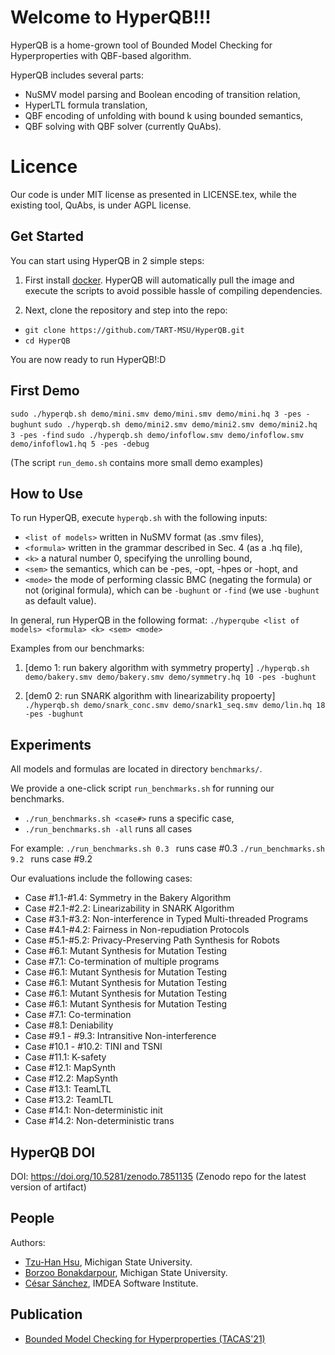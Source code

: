 # Welcome to HyperQB!!!
HyperQB is a home-grown tool of Bounded Model Checking for Hyperproperties with QBF-based algorithm.

HyperQB includes several parts:
- NuSMV model parsing and Boolean encoding of transition relation,
- HyperLTL formula translation,
- QBF encoding of unfolding with bound k using bounded semantics,
- QBF solving with QBF solver (currently QuAbs).  

# Licence
Our code is under MIT license as presented in LICENSE.tex,
while the existing tool, QuAbs, is under AGPL license.  

## Get Started
You can start using HyperQB in 2 simple steps:
1. First install [docker](https://docs.docker.com/get-docker/). 
HyperQB will automatically pull the image and execute the scripts to avoid possible hassle of compiling dependencies.

2. Next, clone the repository and step into the repo:
- ```git clone https://github.com/TART-MSU/HyperQB.git```
- ```cd HyperQB```

You are now ready to run HyperQB!:D


## First Demo
```sudo ./hyperqb.sh demo/mini.smv demo/mini.smv demo/mini.hq 3 -pes -bughunt```
```sudo ./hyperqb.sh demo/mini2.smv demo/mini2.smv demo/mini2.hq 3 -pes -find```
```sudo ./hyperqb.sh demo/infoflow.smv demo/infoflow.smv demo/infoflow1.hq 5 -pes -debug```

(The script ```run_demo.sh``` contains more small demo examples)


## How to Use
To run HyperQB, execute ```hyperqb.sh``` with the following inputs:
- `<list of models>` written in NuSMV format (as .smv files),
- `<formula>` written in the grammar described in Sec. 4 (as a .hq file),
- `<k>` a natural number 0, specifying the unrolling bound,
- `<sem>` the semantics, which can be -pes, -opt, -hpes or -hopt, and
- `<mode>` the mode of performing classic BMC (negating the formula) or not (original formula), which can be `-bughunt` or `-find` (we use `-bughunt` as default value).  
    
In general, run HyperQB in the following format:
    ```./hyperqube <list of models> <formula> <k> <sem> <mode>```

Examples from our benchmarks:
1. [demo 1: run bakery algorithm with symmetry property]
```./hyperqb.sh demo/bakery.smv demo/bakery.smv demo/symmetry.hq 10 -pes -bughunt```

2. [dem0 2: run SNARK algorithm with linearizability propoerty]
```./hyperqb.sh demo/snark_conc.smv demo/snark1_seq.smv demo/lin.hq 18 -pes -bughunt```    


## Experiments
All models and formulas are located in directory `benchmarks/`.

We provide a one-click script ```run_benchmarks.sh``` for running our benchmarks.
- ```./run_benchmarks.sh <case#>``` runs a specific case,
- ```./run_benchmarks.sh -all``` runs all cases

For example: 
```./run_benchmarks.sh 0.3 ``` runs case #0.3 
```./run_benchmarks.sh 9.2 ``` runs case #9.2 

Our evaluations include the following cases:<br/>
- Case #1.1-#1.4: Symmetry in the Bakery Algorithm<br/>
- Case #2.1-#2.2: Linearizability in SNARK Algorithm<br/>
- Case #3.1-#3.2: Non-interference in Typed Multi-threaded Programs<br/>
- Case #4.1-#4.2: Fairness in Non-repudiation Protocols<br/>
- Case #5.1-#5.2: Privacy-Preserving Path Synthesis for Robots<br/>
- Case #6.1: Mutant Synthesis for Mutation Testing<br/>
- Case #7.1: Co-termination of multiple programs<br/>
- Case #6.1: Mutant Synthesis for Mutation Testing<br/>
- Case #6.1: Mutant Synthesis for Mutation Testing<br/>
- Case #6.1: Mutant Synthesis for Mutation Testing<br/>
- Case #6.1: Mutant Synthesis for Mutation Testing<br/>
- Case #7.1: Co-termination<br/>
- Case #8.1: Deniability<br/>
- Case #9.1 - #9.3: Intransitive Non-interference<br/>
- Case #10.1 - #10.2: TINI and TSNI
- Case #11.1: K-safety
- Case #12.1: MapSynth
- Case #12.2: MapSynth
- Case #13.1: TeamLTL
- Case #13.2: TeamLTL
- Case #14.1: Non-deterministic init
- Case #14.2: Non-deterministic trans


## HyperQB DOI
DOI:    https://doi.org/10.5281/zenodo.7851135
(Zenodo repo for the latest version of artifact)

## People
Authors:
- [Tzu-Han Hsu](https://tzuhancs.github.io/), Michigan State University.
- [Borzoo Bonakdarpour](http://www.cse.msu.edu/~borzoo/), Michigan State University.
- [César Sánchez](https://software.imdea.org/~cesar/), IMDEA Software Institute.

## Publication
- [Bounded Model Checking for Hyperproperties (TACAS'21)](https://link.springer.com/content/pdf/10.1007/978-3-030-72016-2_6.pdf)



